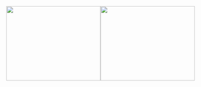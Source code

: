 <div style="display:flex;justify-content:center;align-items:center;gap:10;">
    <img height=200 style="width:100%" align="center" src="https://github-readme-stats.vercel.app/api?username=ilkaymb&theme=tokyonight" />
  <img height=200  style="width:100%" align="center" src="https://github-readme-stats.vercel.app/api/top-langs?username=ilkaymb&layout=compact&langs_count=8&card_width=320&theme=tokyonight" />

</div>

